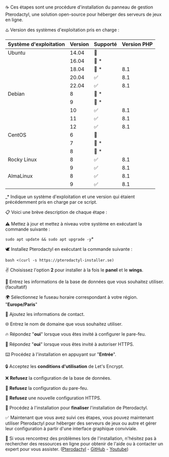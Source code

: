 ☕ Ces étapes sont une procédure d'installation du panneau de gestion Pterodactyl, une solution open-source pour héberger des serveurs de jeux en ligne.

♨️ Version des systèmes d'exploitation pris en charge :

| Système d'exploitation     | Version | Supporté     | Version PHP |
| ---------------- | ------- | ------------------ | ----------- |
| Ubuntu           | 14.04   | :red_circle:       |             |
|                  | 16.04   | :red_circle: \*    |             |
|                  | 18.04   | :red_circle: \*    | 8.1         |
|                  | 20.04   | :white_check_mark: | 8.1         |
|                  | 22.04   | :white_check_mark: | 8.1         |
| Debian           | 8       | :red_circle: \*    |             |
|                  | 9       | :red_circle: \*    |             |
|                  | 10      | :white_check_mark: | 8.1         |
|                  | 11      | :white_check_mark: | 8.1         |
|                  | 12      | :white_check_mark: | 8.1         |
| CentOS           | 6       | :red_circle:       |             |
|                  | 7       | :red_circle: \*    |             |
|                  | 8       | :red_circle: \*    |             |
| Rocky Linux      | 8       | :white_check_mark: | 8.1         |
|                  | 9       | :white_check_mark: | 8.1         |
| AlmaLinux        | 8       | :white_check_mark: | 8.1         |
|                  | 9       | :white_check_mark: | 8.1         |

_\* Indique un système d'exploitation et une version qui étaient précédemment pris en charge par ce script.

📋 Voici une brève description de chaque étape :


⚠️ Mettez à jour et mettez à niveau votre système en exécutant la commande suivante :

```sudo apt update && sudo apt upgrade -y```*

🕊️ Installez Pterodactyl en exécutant la commande suivante :

```bash <(curl -s https://pterodactyl-installer.se)```

✌️ Choisissez l'option **2** pour installer à la fois le **panel** et le **wings**.

💾 Entrez les informations de la base de données que vous souhaitez utiliser. (facultatif)

🌍 Sélectionnez le fuseau horaire correspondant à votre région. "**Europe/Paris**"

👤 Ajoutez les informations de contact.

🌐 Entrez le nom de domaine que vous souhaitez utiliser.

🔥 Répondez "**oui**" lorsque vous êtes invité à configurer le pare-feu.

🔰 Répondez "**oui**" lorsque vous êtes invité à autoriser HTTPS.

⌨️ Procédez à l'installation en appuyant sur "**Entrée**".

🔒 Acceptez les **conditions d'utilisation** de Let's Encrypt.

❌ **Refusez** la configuration de la base de données.

💢 **Refusez** la configuration du pare-feu.

💨 **Refusez** une nouvelle configuration HTTPS.

🤌 Procédez à l'installation pour **finaliser** l'installation de Pterodactyl.


✅ Maintenant que vous avez suivi ces étapes, vous pouvez maintenant utiliser Pterodactyl pour héberger des serveurs de jeux ou autre et gérer leur configuration à partir d'une interface graphique conviviale.

🥸 Si vous rencontrez des problèmes lors de l'installation, n'hésitez pas à rechercher des ressources en ligne pour obtenir de l'aide ou à contacter un expert pour vous assister.
([Pterodactyl](https://pterodactyl.io/) - [GitHub](https://github.com/pterodactyl-installer/pterodactyl-installer) - [Youtube](https://www.youtube.com/watch?v=E8UJhyUFoHM))
